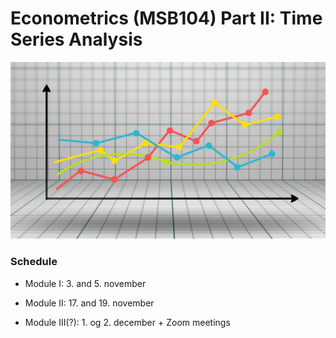 Econometrics (MSB104) Part II: Time Series Analysis
================

![](man/figures/ts.jpg)

### Schedule

-   Module I: 3. and 5. november

-   Module II: 17. and 19. november

-   Module III(?): 1. og 2. december + Zoom meetings
